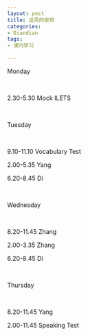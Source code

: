 ```yaml
---
layout: post
title: 这周的安排
categories:
- Diandian
tags:
- 课内学习

---
```

<p>Monday</p>
<p><br /></p>
<p>2.30-5.30&nbsp;Mock&nbsp;ILETS</p>
<p><br /></p>
<p> </p>
<p>Tuesday</p>
<p><br /></p>
<p>9.10-11.10&nbsp;Vocabulary&nbsp;Test</p>
<p>2.00-5.35&nbsp;Yang</p>
<p>6.20-8.45&nbsp;Di</p>
<p><br /></p>
<p> </p>
<p>Wednesday</p>
<p><br /></p>
<p>8.20-11.45&nbsp;Zhang</p>
<p>2.00-3.35&nbsp;Zhang</p>
<p>6.20-8.45&nbsp;Di</p>
<p><br /></p>
<p>Thursday</p>
<p><br /> </p>
<p> </p>
<p>8.20-11.45&nbsp;Yang</p>
<p>2.00-11.45&nbsp;Speaking&nbsp;Test</p>